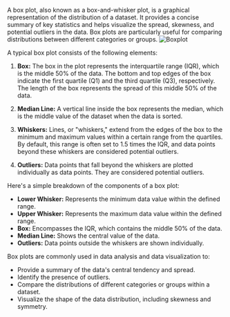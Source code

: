A box plot, also known as a box-and-whisker plot, is a graphical representation of the distribution of a dataset. It provides a concise summary of key statistics and helps visualize the spread, skewness, and potential outliers in the data. Box plots are particularly useful for comparing distributions between different categories or groups.
![Boxplot](https://github.com/KomangAndika/Stat/assets/108614290/93808060-37ce-4a6c-a46a-8dc26b506d2f)

A typical box plot consists of the following elements:

1. **Box:** The box in the plot represents the interquartile range (IQR), which is the middle 50% of the data. The bottom and top edges of the box indicate the first quartile (Q1) and the third quartile (Q3), respectively. The length of the box represents the spread of this middle 50% of the data.
    
2. **Median Line:** A vertical line inside the box represents the median, which is the middle value of the dataset when the data is sorted.
    
3. **Whiskers:** Lines, or "whiskers," extend from the edges of the box to the minimum and maximum values within a certain range from the quartiles. By default, this range is often set to 1.5 times the IQR, and data points beyond these whiskers are considered potential outliers.
    
4. **Outliers:** Data points that fall beyond the whiskers are plotted individually as data points. They are considered potential outliers.
    

Here's a simple breakdown of the components of a box plot:

- **Lower Whisker:** Represents the minimum data value within the defined range.
- **Upper Whisker:** Represents the maximum data value within the defined range.
- **Box:** Encompasses the IQR, which contains the middle 50% of the data.
- **Median Line:** Shows the central value of the data.
- **Outliers:** Data points outside the whiskers are shown individually.

Box plots are commonly used in data analysis and data visualization to:

- Provide a summary of the data's central tendency and spread.
- Identify the presence of outliers.
- Compare the distributions of different categories or groups within a dataset.
- Visualize the shape of the data distribution, including skewness and symmetry.
